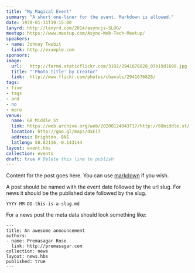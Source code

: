 ```yaml
---
title: "My Magical Event"
summary: "A short one-liner for the event. Markdown is allowed."
date: 1970-01-31T19:15:00
lanyrd: http://lanyrd.com/2014/asyncjs-SLUG/
meetup: https://www.meetup.com/Async-Web-Tech-Meetup/
speakers:
- name: Johnny Twobit
  link: http://example.com
sponsors:
image:
  url:   http://farm4.staticflickr.com/3192/2941676828_07b19d1699.jpg
  title: "'Photo title' by Creator"
  link:  http://www.flickr.com/photos/chavals/2941676828/
tags:
- five
- tags
- and
- no
- more
venue:
  name: 68 Middle St
  link: https://web.archive.org/web/20200124043717/http://68middle.st/
  location: http://goo.gl/maps/dxEiT
  address: Brighton, BN1
  latlong: 50.82116,-0.143144
layout: event.hbs
collection: events
draft: true # Delete this line to publish
---
```


Content for the post goes here. You can use [markdown][markdown] if you wish.

A post should be named with the event date followed by the url slug. For
news it should be the published date followed by the slug.

    YYYY-MM-DD-this-is-a-slug.md

For a news post the meta data should look something like:

    ---
    title: An awesome announcement
    authors:
    - name: Premasagar Rose
      link: http://premasagar.com
    collection: news
    layout: news.hbs
    published: true
    ---

[markdown]: http://daringfireball.net/projects/markdown/syntax
